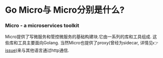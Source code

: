 # Go Micro与 Micro分别是什么?

### Micro - a microservices toolkit

Micro提供了写微服务和管控微服务的基础构建块.它由一系列的库和工具组成. 这些库和工具主要面向Golang. 当然Micro也提供了proxy\(曾经为sidecar, 详情见👉[issue](https://github.com/micro/micro/issues/283)\)来与其他语言通过http通信.



